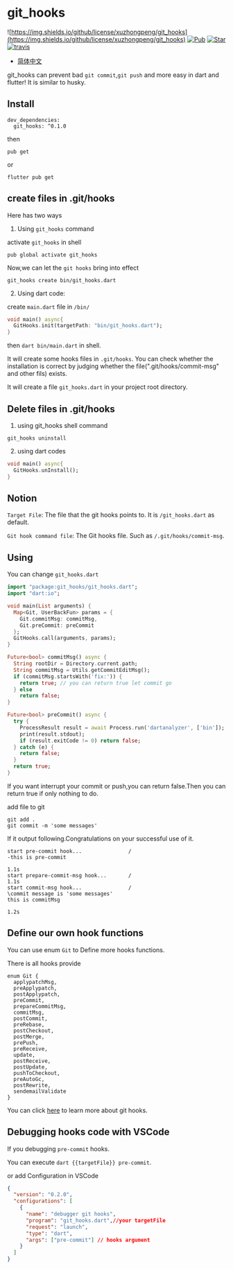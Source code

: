 # git_hooks

![https://img.shields.io/github/license/xuzhongpeng/git_hooks](https://img.shields.io/github/license/xuzhongpeng/git_hooks)
[![Pub](https://img.shields.io/pub/v/git_hooks)](https://pub.dev/packages/git_hooks)
[![Star](https://img.shields.io/github/stars/xuzhongpeng/git_hooks)](https://github.com/xuzhongpeng/git_hooks)
[![travis](https://api.travis-ci.com/xuzhongpeng/git_hooks.svg?branch=master&status=created)](https://travis-ci.com/github/xuzhongpeng/git_hooks/builds/)

* [简体中文](./README_CN.md)


git_hooks can prevent bad `git commit`,`git push` and more easy in dart and flutter! It is similar to husky.

## Install

```
dev_dependencies:
  git_hooks: ^0.1.0
```

then

```
pub get
```

or

```
flutter pub get
```

## create files in .git/hooks
Here has two ways

1. Using `git_hooks` command

activate `git_hooks` in shell

```
pub global activate git_hooks
```
Now,we can let the `git hooks` bring into effect
```
git_hooks create bin/git_hooks.dart
```

2. Using dart code:

create `main.dart` file in `/bin/`
```dart
void main() async{
  GitHooks.init(targetPath: "bin/git_hooks.dart");
}
```
then `dart bin/main.dart` in shell.

It will create some hooks files in `.git/hooks`. You can check whether the installation is correct by judging whether the file(".git/hooks/commit-msg" and other fils) exists.

It will create a file `git_hooks.dart` in your project root directory.
## Delete files in .git/hooks

1. using git_hooks shell command
```
git_hooks uninstall
```

2. using dart codes
```dart
void main() async{
  GitHooks.unInstall();
}
```
## Notion

`Target File`: The file that the git hooks points to. It is `/git_hooks.dart` as default.

`Git hook command file`: The Git hooks file. Such as `/.git/hooks/commit-msg`.
## Using

You can change `git_hooks.dart`

```dart
import "package:git_hooks/git_hooks.dart";
import "dart:io";

void main(List arguments) {
  Map<Git, UserBackFun> params = {
    Git.commitMsg: commitMsg,
    Git.preCommit: preCommit
  };
  GitHooks.call(arguments, params);
}

Future<bool> commitMsg() async {
  String rootDir = Directory.current.path;
  String commitMsg = Utils.getCommitEditMsg();
  if (commitMsg.startsWith('fix:')) {
    return true; // you can return true let commit go
  } else
    return false;
}

Future<bool> preCommit() async {
  try {
    ProcessResult result = await Process.run('dartanalyzer', ['bin']);
    print(result.stdout);
    if (result.exitCode != 0) return false;
  } catch (e) {
    return false;
  }
  return true;
}

```

If you want interrupt your commit or push,you can return false.Then you can return true if only nothing to do.

add file to git

```shell
git add .
git commit -m 'some messages'
```

If it output following.Congratulations on your successful use of it.

```
start pre-commit hook...               /
-this is pre-commit

1.1s
start prepare-commit-msg hook...       /
1.1s
start commit-msg hook...               /
\commit message is 'some messages'
this is commitMsg

1.2s
```

## Define our own hook functions

You can use enum `Git` to Define more hooks functions.

There is all hooks provide

```
enum Git {
  applypatchMsg,
  preApplypatch,
  postApplypatch,
  preCommit,
  prepareCommitMsg,
  commitMsg,
  postCommit,
  preRebase,
  postCheckout,
  postMerge,
  prePush,
  preReceive,
  update,
  postReceive,
  postUpdate,
  pushToCheckout,
  preAutoGc,
  postRewrite,
  sendemailValidate
}
```

You can click [here](https://git-scm.com/docs/githooks.html) to learn more about git hooks. 

## Debugging hooks code with VSCode

If you debugging `pre-commit` hooks.

You can execute `dart {{targetFile}} pre-commit`.

or add Configuration in VSCode
```json
{
  "version": "0.2.0",
  "configurations": [
    {
      "name": "debugger git hooks",
      "program": "git_hooks.dart",//your targetFile
      "request": "launch",
      "type": "dart",
      "args": ["pre-commit"] // hooks argument
    }
  ]
}
```